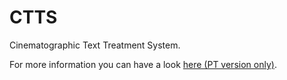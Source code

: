 # CTTS

Cinematographic Text Treatment System.

For more information you can have a look [here (PT version only)](tex).
